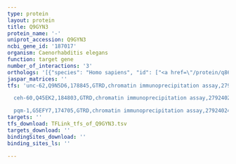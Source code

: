 ```yaml
---
type: protein
layout: protein
title: Q9GYN3
protein_name: '-'
uniprot_accession: Q9GYN3
ncbi_gene_id: '187017'
organism: Caenorhabditis elegans
function: target gene
number_of_interactions: '3'
orthologs: '[{"species": "Homo sapiens", "id": ["<a href=\"/protein/q86tx2\">Q86TX2</a>", "<a href=\"/protein/q8n9l9\">Q8N9L9</a>", "<a href=\"/protein/q3i5f7\">Q3I5F7</a>", "<a href=\"/protein/q14032\">Q14032</a>"]}, {"species": "Mus musculus", "id": ["<a href=\"/protein/q8bwn8\">Q8BWN8</a>", "<a href=\"/protein/q32q92\">Q32Q92</a>", "<a href=\"/protein/q91x34\">Q91X34</a>", "<a href=\"/protein/q9qyr7\">Q9QYR7</a>", "<a href=\"/protein/o55137\">O55137</a>", "<a href=\"/protein/a2akk5\">A2AKK5</a>", "<a href=\"/protein/q9qyr9\">Q9QYR9</a>", "<a href=\"/protein/q6q2z6\">Q6Q2Z6</a>", "<a href=\"/protein/q8bgg9\">Q8BGG9</a>"]}, {"species": "Rattus norvegicus", "id": ["<a href=\"/protein/q63276\">Q63276</a>", "<a href=\"/protein/a0a0g2k4m8\">A0A0G2K4M8</a>", "<a href=\"/protein/d3ziq1\">D3ZIQ1</a>", "<a href=\"/protein/q5fvr5\">Q5FVR5</a>", "<a href=\"/protein/a1a5r4\">A1A5R4</a>", "<a href=\"/protein/q6imx8\">Q6IMX8</a>", "<a href=\"/protein/a0a0g2k7z3\">A0A0G2K7Z3</a>"]}, {"species": "Danio rerio", "id": ["<a href=\"/protein/q5spg8\">Q5SPG8</a>", "<a href=\"/protein/f1r2j0\">F1R2J0</a>"]}]'
jaspar_matrices: ''
tfs: 'unc-62,Q9N5D6,178845,GTRD,chromatin immunoprecipitation assay,27924024%5Buid%5D,No

  ceh-60,Q45EK2,184803,GTRD,chromatin immunoprecipitation assay,27924024%5Buid%5D,No

  pqm-1,G5EFY7,174705,GTRD,chromatin immunoprecipitation assay,27924024%5Buid%5D,No'
targets: ''
tfs_download: TFLink_tfs_of_Q9GYN3.tsv
targets_download: ''
bindingSites_download: ''
binding_sites_ls: ''

---
```

